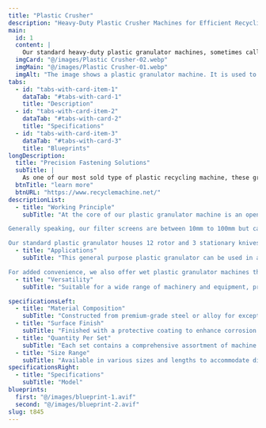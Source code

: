```yaml
---
title: "Plastic Crusher"
description: "Heavy-Duty Plastic Crusher Machines for Efficient Recycling"
main:
  id: 1
  content: |
    Our standard heavy-duty plastic granulator machines, sometimes called plastic crushers, are essential machines in the plastic recycling industry. These specially designed granulators are extremely durable and have the unique ability to quickly and efficiently cut various plastic streams into small uniform flakes or regrinds.
  imgCard: "@/images/Plastic Crusher-02.webp"
  imgMain: "@/images/Plastic Crusher-01.webp"
  imgAlt: "The image shows a plastic granulator machine. It is used to recycle plastic waste by breaking it down into smaller pieces. The machine has a hopper on top where the plastic waste is fed, and a chamber below where the plastic is shredded. The shredded plastic is then expelled from the machine through a discharge chute."
tabs:
  - id: "tabs-with-card-item-1"
    dataTab: "#tabs-with-card-1"
    title: "Description"
  - id: "tabs-with-card-item-2"
    dataTab: "#tabs-with-card-2"
    title: "Specifications"
  - id: "tabs-with-card-item-3"
    dataTab: "#tabs-with-card-3"
    title: "Blueprints"
longDescription:
  title: "Precision Fastening Solutions"
  subTitle: |
    As one of our most sold type of plastic recycling machine, these granulators are packaged in many of our complete recycling solutions including our popular PET bottle washing lines, plastic film recycling lines,and more.
  btnTitle: "learn more"
  btnURL: "https://www.recyclemachine.net/"
descriptionList:
  - title: "Working Principle"
    subTitle: "At the core of our plastic granulator machine is an open rotor mounted with heavy-duty knives in either a double-scissor cut or v-shape array based on your requirements. As the rotor is spun at high speeds, the rotor knives come in contact with stationary knives that are mounted within the cutting chamber. The material is continuously cut until they are small enough to pass through a screen filter.<br>

Generally speaking, our filter screens are between 10mm to 100mm but can be customized according to your requirements.<br>

Our standard plastic granulator houses 12 rotor and 3 stationary knives. All knives use only ultra durable D2 (equivalent to SDK11) high-carbon, high-chromium steel which ensures the longest usage times before requiring sharpening. All knives are easily adjustable with hydraulic assisted access to the cutting chamber."
  - title: "Applications"
    subTitle: "This general purpose plastic granulator can be used in a variety of applications for plastic recycling including but not limited to grinding plastic bottles, films, and a variety of small rigid plastics.<br>

For added convenience, we also offer wet plastic granulator machines that have additional rubber sealing and water inlet hose attached allowing a constant stream of water to be sprayed while the plastic is being cut. This helps clean the plastic scrap while keeping the blades cool during operation."
  - title: "Versatility"
    subTitle: "Suitable for a wide range of machinery and equipment, providing versatile fastening solutions for various industrial needs."

specificationsLeft:
  - title: "Material Composition"
    subTitle: "Constructed from premium-grade steel or alloy for exceptional strength and durability."
  - title: "Surface Finish"
    subTitle: "Finished with a protective coating to enhance corrosion resistance and extend service life."
  - title: "Quantity Per Set"
    subTitle: "Each set contains a comprehensive assortment of machine screws to meet diverse industrial requirements."
  - title: "Size Range"
    subTitle: "Available in various sizes and lengths to accommodate different machinery and equipment specifications."
specificationsRight:
  - title: "Specifications"
    subTitle: "Model"
blueprints:
  first: "@/images/blueprint-1.avif"
  second: "@/images/blueprint-2.avif"
slug: t845    
---
```

